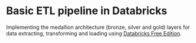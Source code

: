 # Basic ETL pipeline in Databricks

Implementing the medallion architecture (bronze, silver and gold) layers for data extracting, transforming and loading using [Databricks Free Edition](https://www.databricks.com/learn/free-edition).

